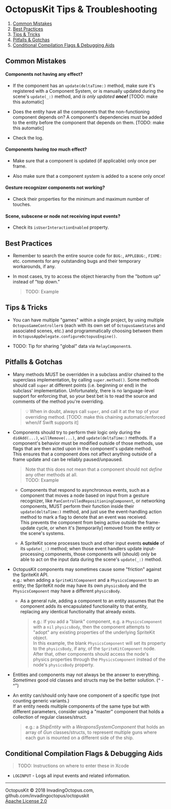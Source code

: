 # OctopusKit Tips & Troubleshooting

1. [Common Mistakes](#common-mistakes)
2. [Best Practices](#best-practices)
3. [Tips & Tricks](#tips-&-tricks)
4. [Pitfalls & Gotchas](#pitfalls-&-gotchas)
5. [Conditional Compilation Flags & Debugging Aids](#conditional-compilation-flags-&-debugging-aids)

## Common Mistakes

#### Components not having any effect? 
- If the component has an `update(deltaTime:)` method, make sure it's registered with a Component System, or is manually updated during the scene's `update(_:)` method, and *is only updated* ***once!*** [TODO: make this automatic]

- Does the entity have all the components that the non-functioning component depends on? A component's dependencies must be added to the entity before the component that depends on them. [TODO: make this automatic]

- Check the log.

#### Components having *too* much effect? 
- Make sure that a component is updated (if applicable) only once per frame.

- Also make sure that a component *system* is added to a scene only once!

#### Gesture recognizer components not working? 
- Check their properties for the minimum and maximum number of touches.

#### Scene, subscene or node not receiving input events?
- Check its `isUserInteractionEnabled` property.
    
## Best Practices

- Remember to search the entire source code for `BUG:`, `APPLEBUG:`, `FIXME:` etc. comments for any outstanding bugs and their temporary workarounds, if any.

- In most cases, try to access the object hierarchy from the "bottom up" instead of "top down."

	> TODO: Example

## Tips & Tricks

- You can have multiple "games" within a single project, by using multiple `OctopusGameController`s (each with its own set of `OctopusGameState`s and associated scenes, etc.) and programmatically  choosing between them in `OctopusAppDelegate.configureOctopusEngine()`.

- TODO: Tip for sharing "global" data via `RelayComponent`s.
    
## Pitfalls & Gotchas

- Many methods MUST be overridden in a subclass and/or chained to the superclass implementation, by calling `super.method()`. Some methods should call `super` at different points (i.e. beginning or end) in the subclass' implementation. Unfortunately, there is no language-level support for enforcing that, so your best bet is to read the source and comments of the method you're overriding.
    > 💡 When in doubt, always call `super`, and call it at the top of your overriding method. [TODO: make this chaining automatic/enforced when/if Swift supports it]
    
- Components should try to perform their logic only during the `didAdd(...)`, `willRemove(...)`, and `update(deltaTime:)` methods. If a component's behavior must be modified outside of those methods, use flags that are then acted upon in the component's update method.  
This ensures that a component does not affect anything outside of a frame update and can be reliably paused/unpaused.  
    > Note that this does not mean that a component should not _define_ any other methods at all.  
    > TODO: Example

    - Components that respond to asynchronous events, such as a component that moves a node based on input from a gesture recognizer, like `PanControlledRepositioningComponent`, or networking components, MUST perform their function inside their `update(deltaTime:)` method, and just use the event-handling action method to mark a flag to denote that an event was received.  
This prevents the component from being active outside the frame-update cycle, or when it's [temporarily] removed from the entity or the scene's systems.

    - A SpriteKit scene processes touch and other input events **outside** of its `update(_:)` method; when those event handlers update input-processing components, those components will (should) only be able to act on the input data during the scene's `update(_:)` method.

- OctopusKit components may sometimes cause some "friction" against the SpriteKit API.  
  e.g.: when adding a `SpriteKitComponent` and a `PhysicsComponent` to an entity; the SpriteKit node may have its own `physicsBody` and the `PhysicsComponent` may have a different `physicsBody`.
    - As a general rule, adding a component to an entity assumes that the component adds its encapsulated functionality to that entity, replacing any identical functionality that already exists. 
    
        > e.g.: If you add a "blank" component, e.g. a `PhysicsComponent` with a `nil` `physicsBody`, then the component attempts to "adopt" any existing properties of the underlying SpriteKit object.  
        In this example, the blank `PhysicsComponent` will set its property to the `physicsBody`, if any, of the `SpriteKitComponent` node. After that, other components should access the node's physics properties through the `PhysicsComponent` instead of the node's `physicsBody` property.

- Entities and components may not always be the answer to everything. *Sometimes* good old classes and structs may be the better solution. (^ - ^")

- An entity can/should only have one component of a specific type (not counting generic variants.)  
If an entity needs multiple components of the same type but with different parameters, consider using a "master" component that holds a collection of regular classes/struct.
    > e.g.: a *ShipEntity* with a *WeaponsSystemComponent* that holds an array of *Gun* classes/structs, to represent multiple guns where each gun is mounted on a different side of the ship.
    
## Conditional Compilation Flags & Debugging Aids

> TODO: Instructions on where to enter these in Xcode

* `LOGINPUT` - Logs all input events and related information.

----

OctopusKit © 2018 InvadingOctopus.com, github.com/invadingoctopus/octopuskit  
[Apache License 2.0][license]

[license]: https://www.apache.org/licenses/LICENSE-2.0.html
